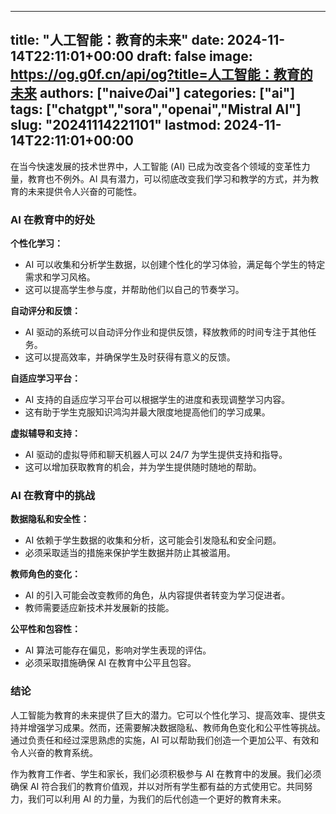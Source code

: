 
---
title: "人工智能：教育的未来"
date: 2024-11-14T22:11:01+00:00
draft: false
image: https://og.g0f.cn/api/og?title=人工智能：教育的未来
authors: ["naiveのai"]
categories: ["ai"]
tags: ["chatgpt","sora","openai","Mistral AI"]
slug: "20241114221101"
lastmod: 2024-11-14T22:11:01+00:00
---
在当今快速发展的技术世界中，人工智能 (AI) 已成为改变各个领域的变革性力量，教育也不例外。AI 具有潜力，可以彻底改变我们学习和教学的方式，并为教育的未来提供令人兴奋的可能性。

### AI 在教育中的好处

**个性化学习：**
* AI 可以收集和分析学生数据，以创建个性化的学习体验，满足每个学生的特定需求和学习风格。
* 这可以提高学生参与度，并帮助他们以自己的节奏学习。

**自动评分和反馈：**
* AI 驱动的系统可以自动评分作业和提供反馈，释放教师的时间专注于其他任务。
* 这可以提高效率，并确保学生及时获得有意义的反馈。

**自适应学习平台：**
* AI 支持的自适应学习平台可以根据学生的进度和表现调整学习内容。
* 这有助于学生克服知识鸿沟并最大限度地提高他们的学习成果。

**虚拟辅导和支持：**
* AI 驱动的虚拟导师和聊天机器人可以 24/7 为学生提供支持和指导。
* 这可以增加获取教育的机会，并为学生提供随时随地的帮助。

### AI 在教育中的挑战

**数据隐私和安全性：**
* AI 依赖于学生数据的收集和分析，这可能会引发隐私和安全问题。
* 必须采取适当的措施来保护学生数据并防止其被滥用。

**教师角色的变化：**
* AI 的引入可能会改变教师的角色，从内容提供者转变为学习促进者。
* 教师需要适应新技术并发展新的技能。

**公平性和包容性：**
* AI 算法可能存在偏见，影响对学生表现的评估。
* 必须采取措施确保 AI 在教育中公平且包容。

### 结论

人工智能为教育的未来提供了巨大的潜力。它可以个性化学习、提高效率、提供支持并增强学习成果。然而，还需要解决数据隐私、教师角色变化和公平性等挑战。通过负责任和经过深思熟虑的实施，AI 可以帮助我们创造一个更加公平、有效和令人兴奋的教育系统。

作为教育工作者、学生和家长，我们必须积极参与 AI 在教育中的发展。我们必须确保 AI 符合我们的教育价值观，并以对所有学生都有益的方式使用它。共同努力，我们可以利用 AI 的力量，为我们的后代创造一个更好的教育未来。
